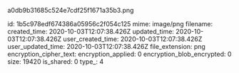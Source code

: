 a0db9b31685c524e7cdf25f1671a35b3.png

id: 1b5c978edf674386a05956c2f054c125
mime: image/png
filename: 
created_time: 2020-10-03T12:07:38.426Z
updated_time: 2020-10-03T12:07:38.426Z
user_created_time: 2020-10-03T12:07:38.426Z
user_updated_time: 2020-10-03T12:07:38.426Z
file_extension: png
encryption_cipher_text: 
encryption_applied: 0
encryption_blob_encrypted: 0
size: 19420
is_shared: 0
type_: 4